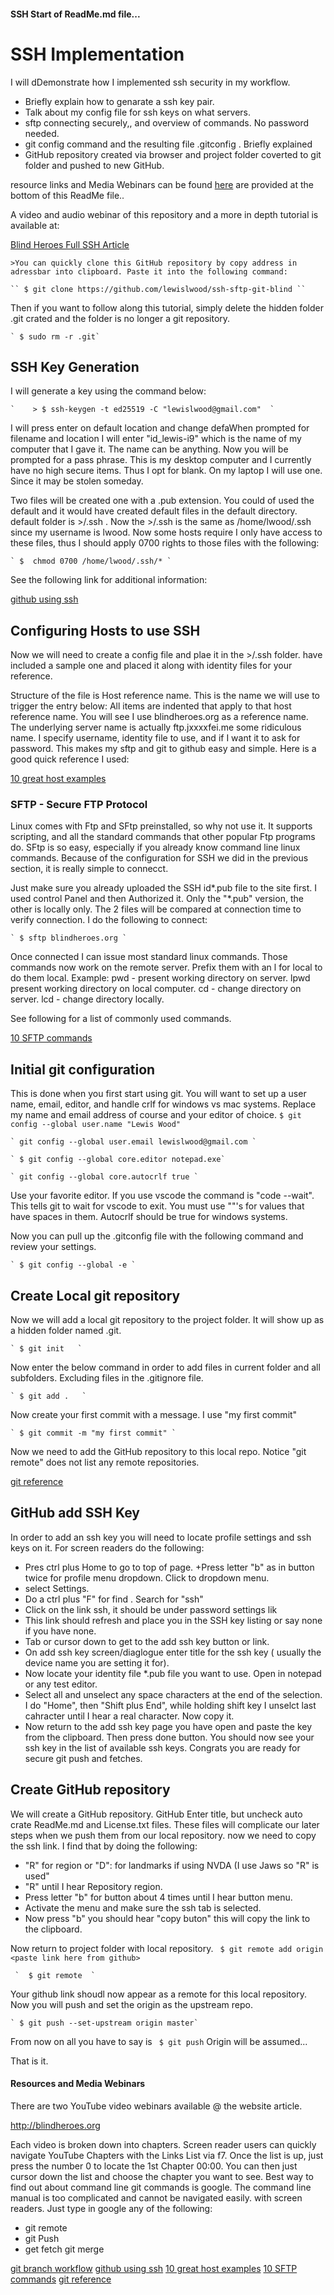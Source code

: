 #### SSH Start of ReadMe.md file...

# SSH Implementation 

I will
dDemonstrate how I implemented ssh security in my workflow. 

+ Briefly explain how to genarate a ssh key pair.
+ Talk about my config file for ssh keys on what servers.
+ sftp connecting securely,, and overview of commands. No password needed.
+ git config command and the resulting file .gitconfig . Briefly explained
+ GitHub repository created via browser and project folder coverted to git folder and pushed to new GitHub.
 
resource links and Media Webinars can be found [here](#user-content-mywebinars ) are provided at the bottom of this ReadMe file..

A video and audio webinar of this repository and a more in depth tutorial is available at:

[Blind Heroes Full SSH Article](https://blindheroes.org/websites/wordpress/ssh/)

    >You can quickly clone this GitHub repository by copy address in adressbar into clipboard. Paste it into the following command:

    `` $ git clone https://github.com/lewislwood/ssh-sftp-git-blind ``

Then if you want to follow along this tutorial, simply delete the hidden folder .git crated and the folder is no longer a git repository.

    ` $ sudo rm -r .git`


## SSH Key Generation

I will generate a key using the command below:

    `    > $ ssh-keygen -t ed25519 -C "lewislwood@gmail.com"  `

I will press enter on default location and change defaWhen prompted for filename and location I will enter "id_lewis-i9" which is the name of my computer that I gave it. The name can be anything.
 Now you will be prompted for a pass phrase. This is my desktop computer and I currently have no high secure items. Thus I opt for blank. On my laptop I will use one. Since it may be stolen someday.

 Two files will be created one with a .pub extension.
You could of used the default and it would have created default files in the default directory.
  default folder is     >/.ssh .  Now the     >/.ssh is the same as /home/lwood/.ssh since my username is lwood.
Now some hosts require I only have access to these files, thus I should apply 0700 rights to those files with the following:

    ` $  chmod 0700 /home/lwood/.ssh/* `

See the following link for additional information:

[github using ssh](https://docs.github.com/en/authentication/connecting-to-github-with-ssh)

## Configuring Hosts to use SSH

Now we will need to create a config file and plae it in the     >/.ssh folder.   have included a sample one and placed it along with identity files for your reference.

 Structure of the file is Host reference name.  This is the name we will use to trigger the entry below: All items are indented that apply to that host reference name. 
You will see I use blindheroes.org as a reference name. The underlying  server name is actually ftp.jxxxxfei.me some ridiculous name. I specify username, identity file to use, and if I want it to ask for password.
  This makes my sftp and git to github easy and simple.
Here is a good quick reference I used:

[10 great host examples](https://gist.github.com/vrillusions/9538779)

### SFTP - Secure FTP Protocol

 Linux comes with Ftp and SFtp preinstalled, so why not use it. It supports scripting, and all the standard commands that other popular Ftp programs do. SFtp is so easy, especially if you already know command line linux commands.
 Because of the configuration for SSH we did in the previous section, it is really simple to connecct. 

 Just make sure you already uploaded the SSH id*.pub file to the site first. I used control Panel and then Authorized it. Only the "*.pub" version, the other is locally only. The 2 files will be compared at connection time to verify connection.
I do the following to connect:

    ` $ sftp blindheroes.org `

Once connected I can issue most standard linux commands. Those commands now work on the remote server. Prefix them with an l for local to do them local.
Example: pwd - present working directory on server.  lpwd  present working directory on local computer.
 cd - change directory on server.  lcd - change directory locally.

See following for a list of commonly used commands.

[10 SFTP commands](https://www.tecmint.com/sftp-command-examples/)

## Initial git configuration

This is done when you first start using git. You will want to set up a user name, email, editor, and handle crlf for windows vs mac systems.
Replace my name and email address of course and your editor of choice.
    ` $ git config --global user.name "Lewis Wood" `

    ` git config --global user.email lewislwood@gmail.com `

    ` $ git config --global core.editor notepad.exe`

    ` git config --global core.autocrlf true `

Use your favorite editor. If you use vscode the command is "code --wait". This tells git to wait for vscode to exit. You must use ""'s for values that have spaces in them. Autocrlf should be true for windows systems.

Now you can pull up the .gitconfig file with the following command and review your settings.

    ` $ git config --global -e `

## Create Local git repository

Now we will add a local git repository to the project folder. It will show up as a hidden folder named .git.

    ` $ git init   `

  Now enter the below command in order to add files in current folder and all subfolders. Excluding files in the .gitignore file.

    ` $ git add .   `
   Now create your first commit with a message. I use "my first commit"  

    ` $ git commit -m "my first commit" `

Now we need to add the GitHub repository to this local repo.  Notice "git remote" does not list any remote repositories.

[git reference](https://git-scm.com/docs)

## GitHub add SSH Key

In order to add an ssh key you will need to locate profile settings and ssh keys on it. For screen readers do the following:
+ Pres ctrl plus Home to go to top of page.
+Press letter "b" as in button twice for profile menu dropdown. Click to dropdown menu.
+ select Settings.
+ Do a ctrl plus "F" for find .  Search for "ssh"  
+ Click on the link ssh, it should be under password settings lik
+ This link should refresh and place you in the SSH key listing or say none if you have none.
+ Tab or cursor down to get to the add ssh key button or link.
+ On add ssh key screen/diaglogue enter title for the ssh key ( usually the device name you are setting it for).
+ Now locate your identity file *.pub file you want to use. Open in notepad or any test editor.
+ Select all and unselect any space characters at the end of the selection. I do "Home", then "Shift plus End", while holding shift key I unselct last cahracter until I hear a real character.  Now copy it.
+ Now return to the add ssh key page you have open and paste the key from the clipboard. Then press done button.
You should now see your ssh key in the list of available ssh keys. Congrats you are ready for secure git push and fetches.


## Create GitHub repository

We will create a GitHub repository. GitHub 
Enter title, but uncheck auto crate ReadMe.md and License.txt files. These files will complicate our later steps when we push them from our local repository.
now we need to copy the ssh link.  I find that by doing the following:
+  "R" for region or "D": for landmarks if using NVDA (I use Jaws so "R" is used"
+ "R" until I hear Repository region. 
+ Press letter "b" for button about 4 times until I hear button menu.
+ Activate the menu and make sure the ssh tab is selected. 
+ Now press "b" you should hear "copy buton" this will copy the link to the clipboard.

 Now return to project folder with local repository.
    ` $ git remote add origin <paste link here from github>`

     `  $ git remote  `

Your github link shoudl now appear as a remote for this local repository.
Now you will push and set the origin as the upstream  repo.

    ` $ git push --set-upstream origin master`
From now on all you have to say is 
    ` $ git push`
Origin will be assumed...

That is it.

<h4 id="mywebinars">Resources and Media Webinars</h4>

There are two YouTube video webinars available  @ the website article.

http://blindheroes.org

Each video is broken down into chapters. Screen reader users can quickly navigate YouTube Chapters with the Links List via f7. Once  the list is up, just press the number 0 to locate the 1st Chapter 00:00.  You can then just cursor down the list and choose the chapter you want to see.
Best way to find out about command line git commands is google. The command line manual is too complicated and cannot be navigated easily. with screen readers.
 Just type in google any of the following:
+ git remote
+ git Push
+ get fetch
git merge

[git branch workflow](https://git-scm.com/book/en/v2/Git-Branching-Branching-Workflows)
[github using ssh](https://docs.github.com/en/authentication/connecting-to-github-with-ssh)
[10 great host examples](https://gist.github.com/vrillusions/9538779)
[10 SFTP commands](https://www.tecmint.com/sftp-command-examples/)
[git reference](https://git-scm.com/docs)

